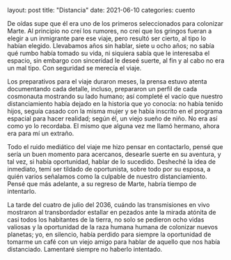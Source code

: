 layout: post
title: "Distancia"
date: 2021-06-10
categories: cuento


De oídas supe que él era uno de los primeros seleccionados para colonizar Marte. Al principio no creí los rumores, no creí que los gringos fueran a elegir a un inmigrante pare ese viaje, pero resultó ser cierto, al tipo lo habían elegido. Llevabamos años sin hablar, siete u ocho años; no sabía qué rumbo había tomado su vida, ni siquiera sabía que le interesaba el espacio, sin embargo con sinceridad le deseé suerte, al fin y al cabo no era un mal tipo. Con seguridad se merecía el viaje. 

Los preparativos para el viaje duraron meses, la prensa estuvo atenta documentando cada detalle, incluso, prepararon un perfil de cada cosmonauta mostrando su lado humano; así completé el vacío que nuestro distanciamiento había dejado en la historia que yo conocía: no había tenido hijos, seguía casado con la misma mujer y se había inscrito en el programa espacial para hacer realidad; según él, un viejo sueño de niño. No era así como yo lo recordaba. El mismo que alguna vez me llamó hermano, ahora era para mí un extraño.

Todo el ruido mediático del viaje me hizo pensar en contactarlo, pensé que sería un buen momento para acercanos, desearle suerte en su aventura, y tal vez, si había oportunidad, hablar de lo sucedido. Desheché la idea de inmediato, temí ser tildado de oportunista, sobre todo por su esposa, a quién varios señalamos como la culpable de nuestro distanciamiento. Pensé que más adelante, a su regreso de Marte, habría tiempo de intentarlo.

La tarde del cuatro de julio del 2036, cuándo las transmisiones en vivo mostraron al transbordador estallar en pezados ante la mirada atónita de casi todos los habitantes de la tierra, no solo se pedieron ocho vidas valiosas y la oportunidad de la raza humana humana de colonizar nuevos planetas; yo, en silencio, había perdido para siempre la oportunidad de tomarme un café con un viejo amigo para hablar de aquello que nos había distanciado. Lamentaré siempre no haberlo intentado.

